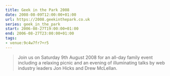 ```yaml
---
title: Geek in the Park 2008
date: 2008-08-09T12:00:00+01:00
url: https://2008.geekinthepark.co.uk
series: geek_in_the_park
start: 2006-08-27T19:00:00+01:00
end: 2006-08-27T23:00:00+01:00
tags:
- venue:9c4w7fr7+r5
---
```

> Join us on Saturday 9th August 2008 for an all-day family event including a relaxing picnic and an evening of illuminating talks by web industry leaders Jon Hicks and Drew McLellan.
